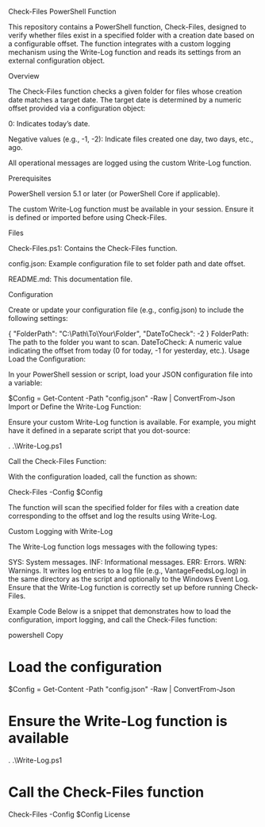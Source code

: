 Check-Files PowerShell Function

This repository contains a PowerShell function, Check-Files, designed to verify whether files exist in a specified folder with a creation date based on a configurable offset. The function integrates with a custom logging mechanism using the Write-Log function and reads its settings from an external configuration object.

Overview

The Check-Files function checks a given folder for files whose creation date matches a target date. The target date is determined by a numeric offset provided via a configuration object:

0: Indicates today’s date.

Negative values (e.g., -1, -2): Indicate files created one day, two days, etc., ago.

All operational messages are logged using the custom Write-Log function.

Prerequisites

PowerShell version 5.1 or later (or PowerShell Core if applicable).

The custom Write-Log function must be available in your session. Ensure it is defined or imported before using Check-Files.

Files

Check-Files.ps1: Contains the Check-Files function.

config.json: Example configuration file to set folder path and date offset.

README.md: This documentation file.

Configuration

Create or update your configuration file (e.g., config.json) to include the following settings:

{
    "FolderPath": "C:\\Path\\To\\Your\\Folder",
    "DateToCheck": -2
}
FolderPath: The path to the folder you want to scan.
DateToCheck: A numeric value indicating the offset from today (0 for today, -1 for yesterday, etc.).
Usage
Load the Configuration:

In your PowerShell session or script, load your JSON configuration file into a variable:

$Config = Get-Content -Path "config.json" -Raw | ConvertFrom-Json
Import or Define the Write-Log Function:

Ensure your custom Write-Log function is available. For example, you might have it defined in a separate script that you dot-source:

. .\Write-Log.ps1

Call the Check-Files Function:

With the configuration loaded, call the function as shown:

Check-Files -Config $Config

The function will scan the specified folder for files with a creation date corresponding to the offset and log the results using Write-Log.

Custom Logging with Write-Log

The Write-Log function logs messages with the following types:

SYS: System messages.
INF: Informational messages.
ERR: Errors.
WRN: Warnings.
It writes log entries to a log file (e.g., VantageFeedsLog.log) in the same directory as the script and optionally to the Windows Event Log. Ensure that the Write-Log function is correctly set up before running Check-Files.

Example Code
Below is a snippet that demonstrates how to load the configuration, import logging, and call the Check-Files function:

powershell
Copy
# Load the configuration
$Config = Get-Content -Path "config.json" -Raw | ConvertFrom-Json

# Ensure the Write-Log function is available
. .\Write-Log.ps1

# Call the Check-Files function
Check-Files -Config $Config
License